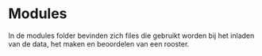 # Modules

In de modules folder bevinden zich files die gebruikt worden bij het inladen van de data, het maken 
en beoordelen van een rooster.